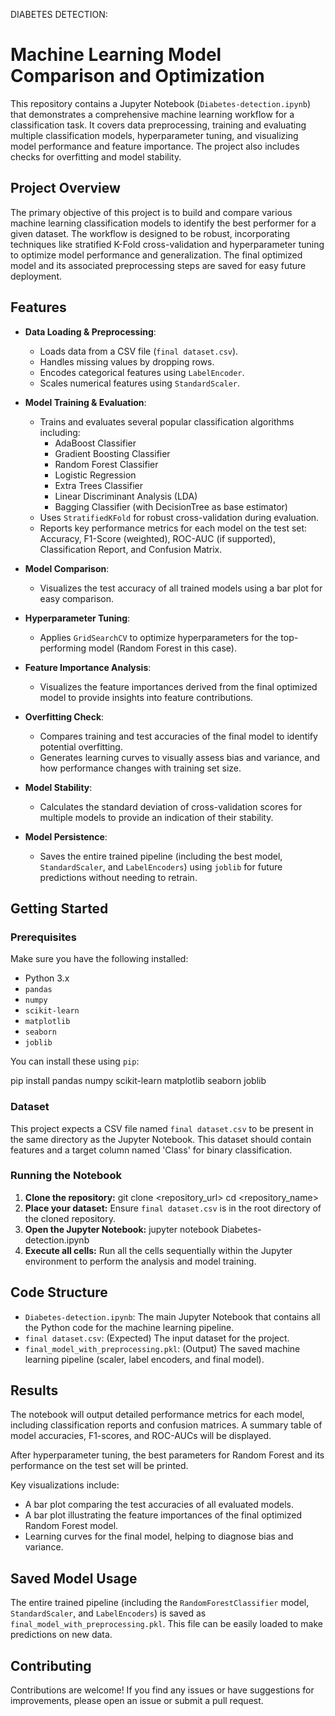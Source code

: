 DIABETES DETECTION:
# Machine Learning Model Comparison and Optimization

This repository contains a Jupyter Notebook (`Diabetes-detection.ipynb`) that demonstrates a comprehensive machine learning workflow for a classification task. It covers data preprocessing, training and evaluating multiple classification models, hyperparameter tuning, and visualizing model performance and feature importance. The project also includes checks for overfitting and model stability.

## Project Overview

The primary objective of this project is to build and compare various machine learning classification models to identify the best performer for a given dataset. The workflow is designed to be robust, incorporating techniques like stratified K-Fold cross-validation and hyperparameter tuning to optimize model performance and generalization. The final optimized model and its associated preprocessing steps are saved for easy future deployment.

## Features

-   **Data Loading & Preprocessing**:
    * Loads data from a CSV file (`final dataset.csv`).
    * Handles missing values by dropping rows.
    * Encodes categorical features using `LabelEncoder`.
    * Scales numerical features using `StandardScaler`.

-   **Model Training & Evaluation**:
    * Trains and evaluates several popular classification algorithms including:
        * AdaBoost Classifier
        * Gradient Boosting Classifier
        * Random Forest Classifier
        * Logistic Regression
        * Extra Trees Classifier
        * Linear Discriminant Analysis (LDA)
        * Bagging Classifier (with DecisionTree as base estimator)
    * Uses `StratifiedKFold` for robust cross-validation during evaluation.
    * Reports key performance metrics for each model on the test set: Accuracy, F1-Score (weighted), ROC-AUC (if supported), Classification Report, and Confusion Matrix.

-   **Model Comparison**:
    * Visualizes the test accuracy of all trained models using a bar plot for easy comparison.

-   **Hyperparameter Tuning**:
    * Applies `GridSearchCV` to optimize hyperparameters for the top-performing model (Random Forest in this case).

-   **Feature Importance Analysis**:
    * Visualizes the feature importances derived from the final optimized model to provide insights into feature contributions.

-   **Overfitting Check**:
    * Compares training and test accuracies of the final model to identify potential overfitting.
    * Generates learning curves to visually assess bias and variance, and how performance changes with training set size.

-   **Model Stability**:
    * Calculates the standard deviation of cross-validation scores for multiple models to provide an indication of their stability.

-   **Model Persistence**:
    * Saves the entire trained pipeline (including the best model, `StandardScaler`, and `LabelEncoders`) using `joblib` for future predictions without needing to retrain.

## Getting Started

### Prerequisites

Make sure you have the following installed:

* Python 3.x
* `pandas`
* `numpy`
* `scikit-learn`
* `matplotlib`
* `seaborn`
* `joblib`

You can install these using `pip`:

pip install pandas numpy scikit-learn matplotlib seaborn joblib

### Dataset

This project expects a CSV file named `final dataset.csv` to be present in the same directory as the Jupyter Notebook. This dataset should contain features and a target column named 'Class' for binary classification.

### Running the Notebook

1.  **Clone the repository:**
    git clone <repository_url>
    cd <repository_name>
2.  **Place your dataset:** Ensure `final dataset.csv` is in the root directory of the cloned repository.
3.  **Open the Jupyter Notebook:**
    jupyter notebook Diabetes-detection.ipynb
4.  **Execute all cells:** Run all the cells sequentially within the Jupyter environment to perform the analysis and model training.

## Code Structure

  * `Diabetes-detection.ipynb`: The main Jupyter Notebook that contains all the Python code for the machine learning pipeline.
  * `final dataset.csv`: (Expected) The input dataset for the project.
  * `final_model_with_preprocessing.pkl`: (Output) The saved machine learning pipeline (scaler, label encoders, and final model).

## Results

The notebook will output detailed performance metrics for each model, including classification reports and confusion matrices. A summary table of model accuracies, F1-scores, and ROC-AUCs will be displayed.

After hyperparameter tuning, the best parameters for Random Forest and its performance on the test set will be printed.

Key visualizations include:

  * A bar plot comparing the test accuracies of all evaluated models.
  * A bar plot illustrating the feature importances of the final optimized Random Forest model.
  * Learning curves for the final model, helping to diagnose bias and variance.

## Saved Model Usage

The entire trained pipeline (including the `RandomForestClassifier` model, `StandardScaler`, and `LabelEncoders`) is saved as `final_model_with_preprocessing.pkl`. This file can be easily loaded to make predictions on new data.

## Contributing
Contributions are welcome! If you find any issues or have suggestions for improvements, please open an issue or submit a pull request.
